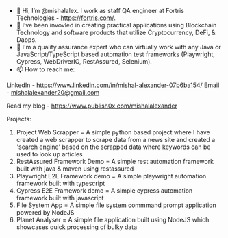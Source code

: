 - 👋 Hi, I’m @mishalalex. I work as staff QA engineer at Fortris Technologies - https://fortris.com/.
- 👀 I’ve been invovled in creating practical applications using Blockchain Technology and software products that utilize Cryptocurrency, DeFi, & Dapps.
- 🌱 I'm a quality assurance expert who can virtually work with any Java or JavaScript/TypeScript based automation test frameworks (Playwright, Cypress, WebDriverIO, RestAssured, Selenium).
- 📫 How to reach me:

LinkedIn - https://www.linkedin.com/in/mishal-alexander-07b6ba154/
Email - mishalalexander20@gmail.com

Read my blog - https://www.publish0x.com/mishalalexander

Projects: 
1. Project Web Scrapper = A simple python based project where I have created a web scrapper to scrape data from a news site and created a 'search engine' based on the scrapped data where keywords can be used to look up articles
2. RestAssured Framework Demo = A simple rest automation framework built with java & maven using restassured
3. Playwright E2E Framework demo = A simple playwright automation framework built with typescript
4. Cypress E2E Framework demo = A simple cypress automation framework built with javascript
5. File System App = A simple file system commmand prompt application powered by NodeJS
6. Planet Analyser = A simple file application built using NodeJS which showcases quick processing of bulky data
<!---
mishalalex/mishalalex is a ✨ special ✨ repository because its `README.md` (this file) appears on your GitHub profile.
You can click the Preview link to take a look at your changes.
--->

